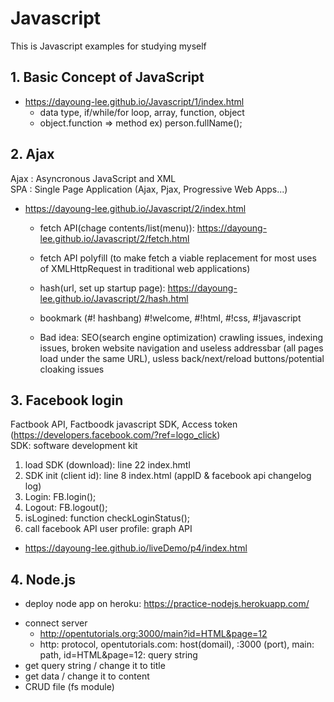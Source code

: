 # Javascript
This is Javascript examples for studying myself
## 1. Basic Concept of JavaScript
+ https://dayoung-lee.github.io/Javascript/1/index.html
  + data type, if/while/for loop, array, function, object
  + object.function => method ex) person.fullName();
  
## 2. Ajax
Ajax : Asyncronous JavaScript and XML<br/>
SPA : Single Page Application (Ajax, Pjax, Progressive Web Apps...)
+ https://dayoung-lee.github.io/Javascript/2/index.html
  + fetch API(chage contents/list(menu)): https://dayoung-lee.github.io/Javascript/2/fetch.html 
  + fetch API polyfill (to make fetch a viable replacement for most uses of XMLHttpRequest in traditional web applications)
  + hash(url, set up startup page): https://dayoung-lee.github.io/Javascript/2/hash.html
  + bookmark (#! hashbang) #!welcome, #!html, #!css, #!javascript  
 
  + Bad idea: SEO(search engine optimization) crawling issues, indexing issues, broken website navigation and useless addressbar (all pages load under the same URL), usless back/next/reload buttons/potential cloaking issues 

## 3. Facebook login 
Factbook API, Factboodk javascript SDK, Access token (https://developers.facebook.com/?ref=logo_click)<br/>
SDK: software development kit
1. load SDK (download): line 22 index.hmtl
2. SDK init (client id): line 8 index.html (appID & facebook api changelog log)
3. Login: FB.login();
4. Logout: FB.logout();
5. isLogined: function checkLoginStatus();
6. call facebook API user profile: graph API
+ https://dayoung-lee.github.io/liveDemo/p4/index.html

## 4. Node.js
+ deploy node app on heroku: https://practice-nodejs.herokuapp.com/
- connect server<br>
  - http://opentutorials.org:3000/main?id=HTML&page=12
  - http: protocol, opentutorials.com: host(domail), :3000 (port), main: path, id=HTML&page=12: query string
- get query string / change it to title
- get data / change it to content 
- CRUD file (fs module)
